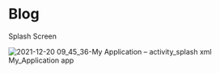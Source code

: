 # Blog
Splash Screen
<br>

![2021-12-20 09_45_36-My Application – activity_splash xml  My_Application app](https://user-images.githubusercontent.com/96365773/146712561-ede3c6a4-f03f-4aa7-bb9b-cb75a4c9b5c5.png)
